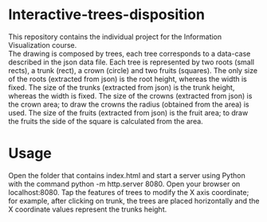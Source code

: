# Interactive-trees-disposition
This repository contains the individual project for the Information Visualization course.<br>
The drawing is composed by trees, each tree corresponds to a data-case described in the json data file.
Each tree is represented by two roots (small rects), a trunk (rect), a crown (circle) and two fruits (squares).
The only size of the roots (extracted from json) is the root height, whereas the width is fixed.
The size of the trunks (extracted from json) is the trunk height, whereas the width is fixed.
The size of the crowns (extracted from json) is the crown area; to draw the crowns the radius (obtained from the area) is used.
The size of the fruits (extracted from json) is the fruit area; to draw the fruits the side of the square is calculated from the area.
# Usage
Open the folder that contains index.html and start a server using Python with the command python -m http.server 8080. 
Open your browser on localhost:8080. 
Tap the features of trees to modify the X axis coordinate; for example, after clicking on trunk, the trees are placed horizontally and 
the X coordinate values represent the trunks height.
